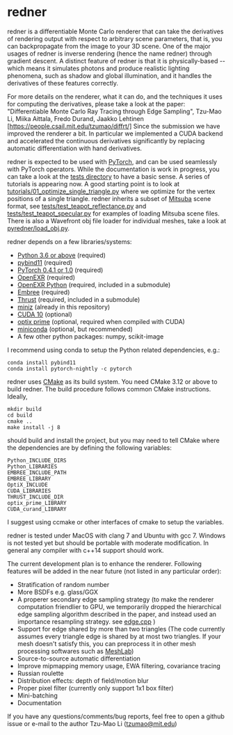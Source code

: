 # redner

redner is a differentiable Monte Carlo renderer that can take the derivatives of rendering output with respect to arbitrary 
scene parameters, that is, you can backpropagate from the image to your 3D scene. One of the major usages of redner is inverse rendering (hence the name redner) through gradient descent. A distinct feature of redner is that it is physically-based -- which means it simulates photons and produce realistic lighting phenomena, such as shadow and global illumination, and it handles the derivatives of these features correctly.

For more details on the renderer, what it can do, and the techniques it uses for computing the derivatives, please
take a look at the paper:
"Differentiable Monte Carlo Ray Tracing through Edge Sampling", Tzu-Mao Li, Miika Aittala, Fredo Durand, Jaakko Lehtinen
[https://people.csail.mit.edu/tzumao/diffrt/]
Since the submission we have improved the renderer a bit. In particular we implemented a CUDA backend and accelerated
the continuous derivatives significantly by replacing automatic differentiation with hand derivatives.

redner is expected to be used with [PyTorch](https://pytorch.org/), and can be used seamlessly with PyTorch operators.
While the documentation is work in progress, you can take a look at the [tests directory](tests) to have a basic sense.
A series of tutorials is appearing now.
A good starting point is to look at [tutorials/01_optimize_single_triangle.py](https://github.com/BachiLi/redner/blob/master/tutorials/01_optimize_single_triangle.py) where we optimize for the vertex positions of a single triangle.
redner inherits a subset of [Mitsuba](http://www.mitsuba-renderer.org) scene format,
see [tests/test_teapot_reflectance.py](https://github.com/BachiLi/redner/blob/master/tests/test_teapot_reflectance.py) and [tests/test_teapot_specular.py](https://github.com/BachiLi/redner/blob/master/tests/test_teapot_specular.py) for examples of loading Mitsuba scene files. There is also a Wavefront obj file loader for individual meshes, take a look at [pyredner/load_obj.py](https://github.com/BachiLi/redner/blob/master/pyredner/load_obj.py).

redner depends on a few libraries/systems:
- [Python 3.6 or above](https://www.python.org) (required)
- [pybind11](https://github.com/pybind/pybind11) (required)
- [PyTorch 0.4.1 or 1.0](https://pytorch.org) (required)
- [OpenEXR](https://github.com/openexr/openexr) (required)
- [OpenEXR Python](https://github.com/jamesbowman/openexrpython) (required, included in a submodule)
- [Embree](https://embree.github.io) (required)
- [Thrust](https://thrust.github.io) (required, included in a submodule)
- [miniz](https://github.com/richgel999/miniz) (already in this repository)
- [CUDA 10](https://developer.nvidia.com/cuda-downloads) (optional)
- [optix prime](https://developer.nvidia.com/optix) (optional, required when compiled with CUDA)
- [miniconda](https://conda.io/miniconda.html) (optional, but recommended)
- A few other python packages: numpy, scikit-image

I recommend using conda to setup the Python related dependencies, e.g.:
```
conda install pybind11
conda install pytorch-nightly -c pytorch
```

redner uses [CMake](https://cmake.org) as its build system. You need CMake 3.12 or above to build redner.
The build procedure follows common CMake instructions.
Ideally,
```
mkdir build
cd build
cmake ..
make install -j 8
```
should build and install the project, but you may need to tell CMake where the dependencies are by defining
the following variables:
```
Python_INCLUDE_DIRS
Python_LIBRARIES
EMBREE_INCLUDE_PATH
EMBREE_LIBRARY
OptiX_INCLUDE
CUDA_LIBRARIES
THRUST_INCLUDE_DIR
optix_prime_LIBRARY
CUDA_curand_LIBRARY
```
I suggest using ccmake or other interfaces of cmake to setup the variables.

redner is tested under MacOS with clang 7 and Ubuntu with gcc 7. Windows is not tested yet but should be
portable with moderate modification. In general any compiler with c++14 support should work.

The current development plan is to enhance the renderer. Following features will be added in the near future (not listed in any particular order):
- Stratification of random number
- More BSDFs e.g. glass/GGX
- A properer secondary edge sampling strategy 
  (to make the renderer computation friendlier to GPU, we temporarily dropped the hierarchical edge sampling algorithm described in the paper, and instead used an importance resampling strategy.
   see [edge.cpp](https://github.com/BachiLi/redner/blob/master/edge.cpp) )
- Support for edge shared by more than two triangles
  (The code currently assumes every triangle edge is shared by at most two triangles.
   If your mesh doesn't satisfy this, you can preprocess it in other mesh processing softwares such as [MeshLab](http://www.meshlab.net))
- Source-to-source automatic differentiation
- Improve mipmapping memory usage, EWA filtering, covariance tracing
- Russian roulette
- Distribution effects: depth of field/motion blur
- Proper pixel filter (currently only support 1x1 box filter)
- Mini-batching
- Documentation

If you have any questions/comments/bug reports, feel free to open a github issue or e-mail to the author
Tzu-Mao Li (tzumao@mit.edu)
